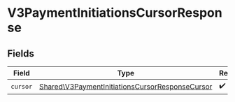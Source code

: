 # V3PaymentInitiationsCursorResponse


## Fields

| Field                                                                                                              | Type                                                                                                               | Required                                                                                                           | Description                                                                                                        |
| ------------------------------------------------------------------------------------------------------------------ | ------------------------------------------------------------------------------------------------------------------ | ------------------------------------------------------------------------------------------------------------------ | ------------------------------------------------------------------------------------------------------------------ |
| `cursor`                                                                                                           | [Shared\V3PaymentInitiationsCursorResponseCursor](../../Models/Shared/V3PaymentInitiationsCursorResponseCursor.md) | :heavy_check_mark:                                                                                                 | N/A                                                                                                                |